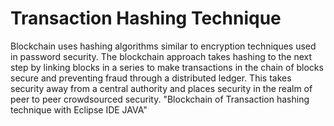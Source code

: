 # Transaction Hashing Technique
Blockchain uses hashing algorithms similar to encryption techniques used in password security. The blockchain approach takes hashing to the next step by linking blocks in a series to make transactions in the chain of blocks secure and preventing fraud through a distributed ledger.  This takes security away from a central authority and places security in the realm of peer to peer crowdsourced security. "Blockchain of Transaction hashing technique with Eclipse IDE JAVA"
